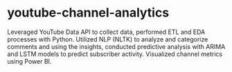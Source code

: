 # youtube-channel-analytics
Leveraged YouTube Data API to collect data, performed ETL and EDA processes with Python. Utilized NLP (NLTK) to analyze and categorize comments and using the insights, conducted predictive analysis with ARIMA and LSTM models to predict subscriber activity. Visualized channel metrics using Power BI.
